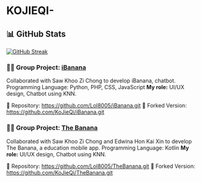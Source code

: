 # KOJIEQI-
## 📊 GitHub Stats

[![GitHub Streak](https://streak-stats.demolab.com/?user=KoJieQi&theme=default)](https://git.io/streak-stats)


### 🧑‍💻 Group Project: [iBanana](https://github.com/Lol8005/iBanana.git)
Collaborated with Saw Khoo Zi Chong to develop iBanana, chatbot.
Programming Language: Python, PHP, CSS, JavaScript
**My role:** UI/UX design, Chatbot using KNN.

🔗 Repository: https://github.com/Lol8005/iBanana.git
🔁 Forked Version: https://github.com/KoJieQi/iBanana.git

### 🧑‍💻 Group Project: [The Banana](https://github.com/Lol8005/TheBanana.git)
Collaborated with Saw Khoo Zi Chong and Edwina Hon Kai Xin to develop The Banana, a education mobile app.
Programming Language: Kotlin
**My role:** UI/UX design, Chatbot using KNN.

🔗 Repository: https://github.com/Lol8005/TheBanana.git
🔁 Forked Version: https://github.com/KoJieQi/TheBanana.git
